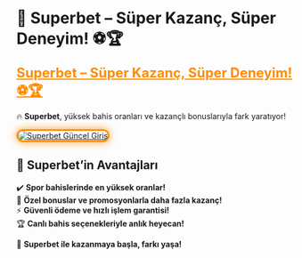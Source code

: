 # 🎯 Superbet – Süper Kazanç, Süper Deneyim! ⚽🏆  

<a href="https://cutt.ly/SuperLink" title="Superbet Güncel Giriş" style="color: #ff8c00; font-size: 24px; font-weight: bold;">Superbet – Süper Kazanç, Süper Deneyim! ⚽🏆</a>  

🔥 **Superbet**, yüksek bahis oranları ve kazançlı bonuslarıyla fark yaratıyor!  

<a href="https://cutt.ly/SuperLink" title="Superbet Güncel Giriş">  
<img src="https://i.ibb.co/BtMhhf6/g-venligiris.jpg" alt="Superbet Güncel Giriş" style="max-width: 100%; border: 3px solid #ff8c00; border-radius: 15px; box-shadow: 0px 0px 15px rgba(255, 140, 0, 0.8);">  
</a>  

## 🚀 Superbet’in Avantajları  
✔️ **Spor bahislerinde en yüksek oranlar!**  
🎁 **Özel bonuslar ve promosyonlarla daha fazla kazanç!**  
⚡ **Güvenli ödeme ve hızlı işlem garantisi!**  
🏆 **Canlı bahis seçenekleriyle anlık heyecan!**  

💎 **Superbet ile kazanmaya başla, farkı yaşa!**
